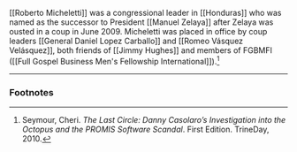 [[Roberto Micheletti]] was a congressional leader in [[Honduras]] who was named as the successor to President [[Manuel Zelaya]] after Zelaya was ousted in a coup in June 2009. Micheletti was placed in office by coup leaders [[General Daniel Lopez Carballo]] and [[Romeo Vásquez Velásquez]], both friends of [[Jimmy Hughes]] and members of FGBMFI ([[Full Gospel Business Men's Fellowship International]]).[^1]

---
### Footnotes

[^1]: Seymour, Cheri. *The Last Circle: Danny Casolaro’s Investigation into the Octopus and the PROMIS Software Scandal*. First Edition. TrineDay, 2010.